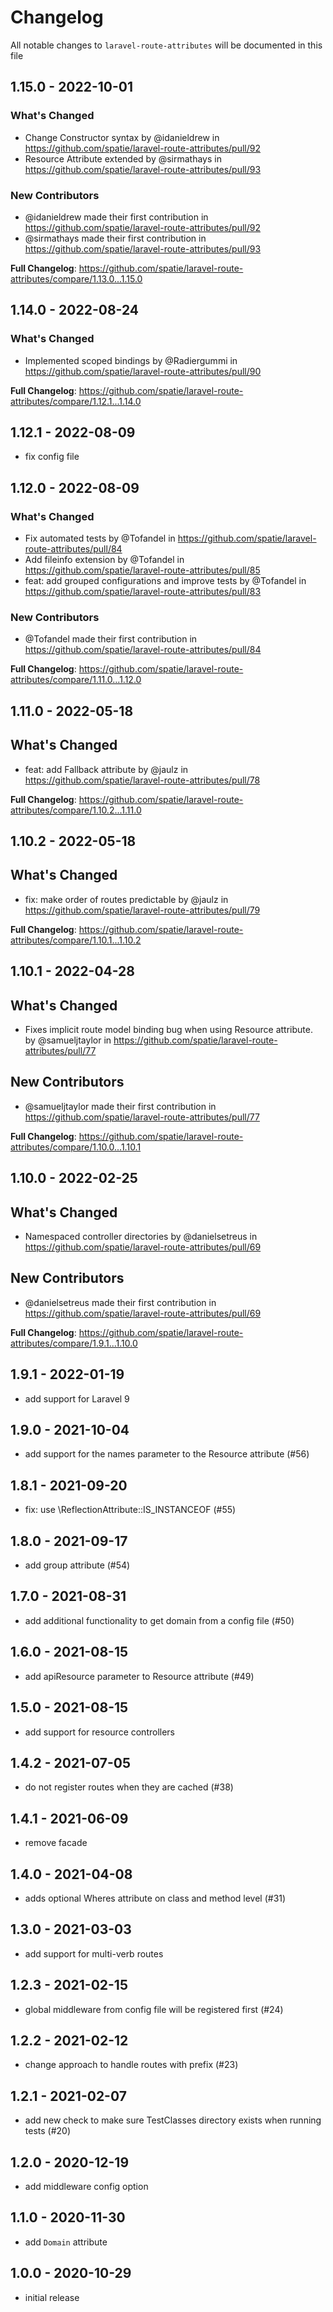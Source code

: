 # Changelog

All notable changes to `laravel-route-attributes` will be documented in this file

## 1.15.0 - 2022-10-01

### What's Changed

- Change Constructor syntax by @idanieldrew in https://github.com/spatie/laravel-route-attributes/pull/92
- Resource Attribute extended by @sirmathays in https://github.com/spatie/laravel-route-attributes/pull/93

### New Contributors

- @idanieldrew made their first contribution in https://github.com/spatie/laravel-route-attributes/pull/92
- @sirmathays made their first contribution in https://github.com/spatie/laravel-route-attributes/pull/93

**Full Changelog**: https://github.com/spatie/laravel-route-attributes/compare/1.13.0...1.15.0

## 1.14.0 - 2022-08-24

### What's Changed

- Implemented scoped bindings by @Radiergummi in https://github.com/spatie/laravel-route-attributes/pull/90

**Full Changelog**: https://github.com/spatie/laravel-route-attributes/compare/1.12.1...1.14.0

## 1.12.1 - 2022-08-09

- fix config file

## 1.12.0 - 2022-08-09

### What's Changed

- Fix automated tests by @Tofandel in https://github.com/spatie/laravel-route-attributes/pull/84
- Add fileinfo extension by @Tofandel in https://github.com/spatie/laravel-route-attributes/pull/85
- feat: add grouped configurations and improve tests by @Tofandel in https://github.com/spatie/laravel-route-attributes/pull/83

### New Contributors

- @Tofandel made their first contribution in https://github.com/spatie/laravel-route-attributes/pull/84

**Full Changelog**: https://github.com/spatie/laravel-route-attributes/compare/1.11.0...1.12.0

## 1.11.0 - 2022-05-18

## What's Changed

- feat: add Fallback attribute by @jaulz in https://github.com/spatie/laravel-route-attributes/pull/78

**Full Changelog**: https://github.com/spatie/laravel-route-attributes/compare/1.10.2...1.11.0

## 1.10.2 - 2022-05-18

## What's Changed

- fix: make order of routes predictable by @jaulz in https://github.com/spatie/laravel-route-attributes/pull/79

**Full Changelog**: https://github.com/spatie/laravel-route-attributes/compare/1.10.1...1.10.2

## 1.10.1 - 2022-04-28

## What's Changed

- Fixes implicit route model binding bug when using Resource attribute. by @samueljtaylor in https://github.com/spatie/laravel-route-attributes/pull/77

## New Contributors

- @samueljtaylor made their first contribution in https://github.com/spatie/laravel-route-attributes/pull/77

**Full Changelog**: https://github.com/spatie/laravel-route-attributes/compare/1.10.0...1.10.1

## 1.10.0 - 2022-02-25

## What's Changed

- Namespaced controller directories by @danielsetreus in https://github.com/spatie/laravel-route-attributes/pull/69

## New Contributors

- @danielsetreus made their first contribution in https://github.com/spatie/laravel-route-attributes/pull/69

**Full Changelog**: https://github.com/spatie/laravel-route-attributes/compare/1.9.1...1.10.0

## 1.9.1 - 2022-01-19

- add support for Laravel 9

## 1.9.0 - 2021-10-04

- add support for the names parameter to the Resource attribute (#56)

## 1.8.1 - 2021-09-20

- fix: use \ReflectionAttribute::IS_INSTANCEOF (#55)

## 1.8.0 - 2021-09-17

- add group attribute (#54)

## 1.7.0 - 2021-08-31

- add additional functionality to get domain from a config file (#50)

## 1.6.0 - 2021-08-15

- add apiResource parameter to Resource attribute (#49)

## 1.5.0 - 2021-08-15

- add support for resource controllers

## 1.4.2 - 2021-07-05

- do not register routes when they are cached (#38)

## 1.4.1 - 2021-06-09

- remove facade

## 1.4.0 - 2021-04-08

- adds optional Wheres attribute on class and method level (#31)

## 1.3.0 - 2021-03-03

- add support for multi-verb routes

## 1.2.3 - 2021-02-15

- global middleware from config file will be registered first (#24)

## 1.2.2 - 2021-02-12

- change approach to handle routes with prefix (#23)

## 1.2.1 - 2021-02-07

- add new check to make sure TestClasses directory exists when running tests (#20)

## 1.2.0 - 2020-12-19

- add middleware config option

## 1.1.0 - 2020-11-30

- add `Domain` attribute

## 1.0.0 - 2020-10-29

- initial release

